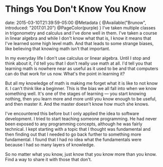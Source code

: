 # Things You Don't Know You Know
date: 2015-03-10T21:39:59-05:00
@Metadata {
  @Available("Brunow", introduced: "2017.01.20")
  @PageColor(purple)
}
I've taken multiple classes in trigonometry and calculus and I've done well in them. I've taken a course in linear algebra and while I don't know what that is, I know it means that I've learned some high level math. And that leads to some strange biases, like believing that knowing math isn't that important.

In my everyday life I don't use calculus or linear algebra. Until I stop and think about it, I'd tell you that I don't really use math at all. I'd tell you that learning math is nowhere near as useful as it used to be and that computers can do that work for us now. What's the point in learning it? 

But all my knowledge of math is making me forget what it is like to not know it. I can't think like a beginner. This is the bias we all fall into when we know something well. It's one of the stages of learning &mdash; you start knowing nothing, then you learn more and more until you know enough to be useful, and then master it. And the master doesn't know how much she knows.

I've encountered this before but I only applied the idea to software development. I tried to start teaching someone programming. He had never been exposed to any programming concepts, although he was fairly technical. I kept starting with a topic that I thought was fundamental and then finding out that I needed to go back further to something more fundamental. I found that I had no idea what the fundamentals were because I had so many layers of knowledge.

So no matter what you know, just know that you know more than you know. Find a way to share it with those that don't.
